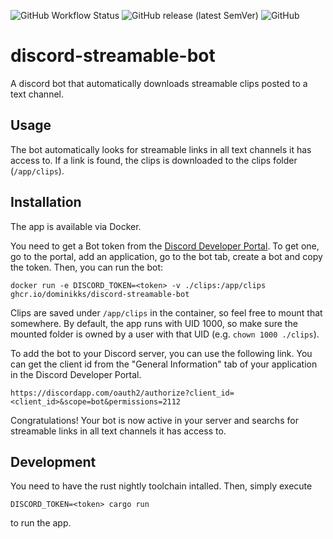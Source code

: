 ![GitHub Workflow Status](https://img.shields.io/github/workflow/status/dominikks/discord-streamable-bot/Build%20app)
![GitHub release (latest SemVer)](https://img.shields.io/github/v/release/dominikks/discord-streamable-bot)
![GitHub](https://img.shields.io/github/license/dominikks/discord-streamable-bot)

# discord-streamable-bot

A discord bot that automatically downloads streamable clips posted to a text channel.

## Usage

The bot automatically looks for streamable links in all text channels it has access to.
If a link is found, the clips is downloaded to the clips folder (`/app/clips`).

## Installation

The app is available via Docker.

You need to get a Bot token from the [Discord Developer Portal](https://discord.com/developers/applications).
To get one, go to the portal, add an application, go to the bot tab, create a bot and copy the token.
Then, you can run the bot:

```
docker run -e DISCORD_TOKEN=<token> -v ./clips:/app/clips ghcr.io/dominikks/discord-streamable-bot
```

Clips are saved under `/app/clips` in the container, so feel free to mount that somewhere.
By default, the app runs with UID 1000, so make sure the mounted folder is owned by a user with that UID (e.g. `chown 1000 ./clips`).

To add the bot to your Discord server, you can use the following link.
You can get the client id from the "General Information" tab of your application in the Discord Developer Portal.

```
https://discordapp.com/oauth2/authorize?client_id=<client_id>&scope=bot&permissions=2112
```

Congratulations!
Your bot is now active in your server and searchs for streamable links in all text channels it has access to.

## Development

You need to have the rust nightly toolchain intalled.
Then, simply execute

```
DISCORD_TOKEN=<token> cargo run
```

to run the app.
